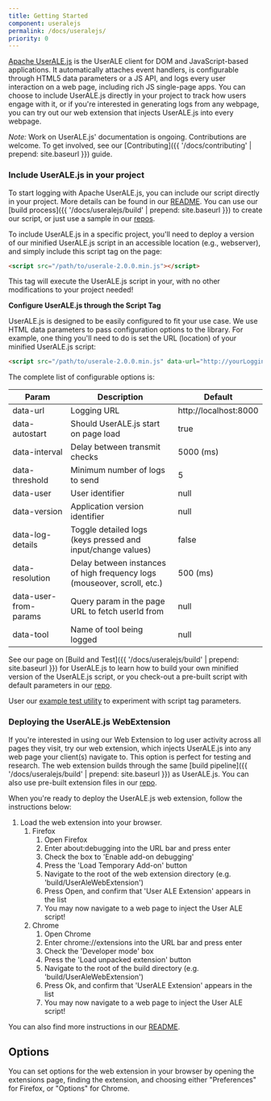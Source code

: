 ```yaml
---
title: Getting Started
component: useralejs
permalink: /docs/useralejs/
priority: 0
---
```


[Apache UserALE.js](https://github.com/apache/incubator-flagon-useralejs) is the UserALE client for DOM and JavaScript-based applications.  It automatically attaches event handlers, is configurable through HTML5 data parameters or a JS API, and logs every user interaction on a web page, including rich JS single-page apps. You can choose to include UserALE.js directly in your project to track how users engage with it, or if you're interested in generating logs from any webpage, you can try out our web extension that injects UserALE.js into every webpage.

*Note:* Work on UserALE.js' documentation is ongoing.  Contributions are welcome. To get involved, see our [Contributing]({{ '/docs/contributing' | prepend: site.baseurl }}) guide.  
### Include UserALE.js in your project

To start logging with Apache UserALE.js, you can include our script directly in your project. More details can be found in our [README](https://github.com/apache/incubator-flagon-useralejs/blob/master/README.md). You can use our [build process]({{ '/docs/useralejs/build' | prepend: site.baseurl }}) to create our script, or just use a sample in our [repos](https://github.com/apache/incubator-flagon-useralejs/tree/master/build).

To include UserALE.js in a specific project, you'll need to deploy a version of our minified UserALE.js script in an accessible location (e.g., webserver), and simply include this script tag on the page:

```html
<script src="/path/to/userale-2.0.0.min.js"></script>
```

This tag will execute the UserALE.js script in your, with no other modifications to your project needed!

**Configure UserALE.js through the Script Tag** 

UserALE.js is designed to be easily configured to fit your use case. We use HTML data parameters to pass configuration options to the library. For example, one thing you'll need to do is set the URL (location) of your minified UserALE.js script:

```html
<script src="/path/to/userale-2.0.0.min.js" data-url="http://yourLoggingUrl"></script>
```

The complete list of configurable options is:

| Param | Description | Default |
|---|---|---|
| data-url | Logging URL | http://localhost:8000 |
| data-autostart | Should UserALE.js start on page load | true |
| data-interval | Delay between transmit checks | 5000 (ms) |
| data-threshold | Minimum number of logs to send | 5 |
| data-user | User identifier | null |
| data-version | Application version identifier | null |
| data-log-details | Toggle detailed logs (keys pressed and input/change values) | false |
| data-resolution | Delay between instances of high frequency logs (mouseover, scroll, etc.) | 500 (ms) |
| data-user-from-params | Query param in the page URL to fetch userId from | null |
| data-tool | Name of tool being logged | null |

See our page on [Build and Test]({{ '/docs/useralejs/build' | prepend: site.baseurl }}) for UserALE.js to learn how to build your own minified version of the UserALE.js script, or you check-out a pre-built script with default parameters in our [repo](https://github.com/apache/incubator-flagon-useralejs/tree/master/build).

User our [example test utility](https://github.com/apache/incubator-flagon-useralejs/tree/master/example) to experiment with script tag parameters.
### Deploying the UserALE.js WebExtension

If you're interested in using our Web Extension to log user activity across all pages they visit, try our web extension, which injects UserALE.js into any web page your client(s) navigate to. This option is perfect for testing and research. The web extension builds through the same [build pipeline]({{ '/docs/useralejs/build' | prepend: site.baseurl }}) as UserALE.js. You can also use pre-built extension files in our [repo](https://github.com/apache/incubator-flagon-useralejs/tree/FLAGON-336/build). 

When you're ready to deploy the UserALE.js web extension, follow the instructions below:

1. Load the web extension into your browser.
    1. Firefox
        1. Open Firefox
        1. Enter about:debugging into the URL bar and press enter
        1. Check the box to 'Enable add-on debugging'
        1. Press the 'Load Temporary Add-on' button
        1. Navigate to the root of the web extension directory (e.g. 'build/UserAleWebExtension')
        1. Press Open, and confirm that 'User ALE Extension' appears in the list
        1. You may now navigate to a web page to inject the User ALE script! 
    1. Chrome
        1. Open Chrome
        1. Enter chrome://extensions into the URL bar and press enter
        1. Check the 'Developer mode' box
        1. Press the 'Load unpacked extension' button
        1. Navigate to the root of the build directory (e.g. 'build/UserAleWebExtension')
        1. Press Ok, and confirm that 'UserALE Extension' appears in the list
        1. You may now navigate to a web page to inject the User ALE script! 

You can also find more instructions in our [README](https://github.com/apache/incubator-flagon-useralejs/blob/FLAGON-336/src/UserALEWebExtension/README.md).
       
## Options

You can set options for the web extension in your browser by opening the extensions page, finding the extension, and choosing either "Preferences" for Firefox, or "Options" for Chrome.